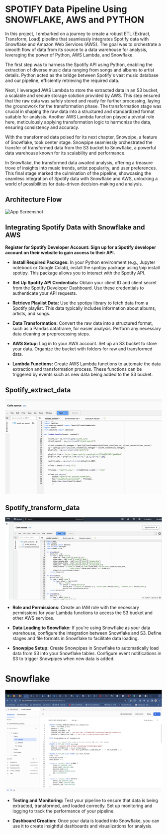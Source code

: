 
# SPOTIFY Data Pipeline Using SNOWFLAKE, AWS and PYTHON

In this project, I embarked on a journey to create a robust ETL (Extract, Transform, Load) pipeline that seamlessly integrates Spotify data with Snowflake and Amazon Web Services (AWS). The goal was to orchestrate a smooth flow of data from its source to a data warehouse for analysis, leveraging the power of Python, AWS Lambda, and Snowflake.

The first step was to harness the Spotify API using Python, enabling the extraction of diverse music data ranging from songs and albums to artist details. Python acted as the bridge between Spotify's vast music database and our pipeline, efficiently retrieving the required data.

Next, I leveraged AWS Lambda to store the extracted data in an S3 bucket, a scalable and secure storage solution provided by AWS. This step ensured that the raw data was safely stored and ready for further processing, laying the groundwork for the transformation phase.
The transformation stage was crucial in shaping the raw data into a structured and standardized format suitable for analysis. Another AWS Lambda function played a pivotal role here, meticulously applying transformation logic to harmonize the data, ensuring consistency and accuracy.

With the transformed data poised for its next chapter, Snowpipe, a feature of Snowflake, took center stage. Snowpipe seamlessly orchestrated the transfer of transformed data from the S3 bucket to Snowflake, a powerful data warehouse known for its scalability and performance.

In Snowflake, the transformed data awaited analysis, offering a treasure trove of insights into music trends, artist popularity, and user preferences. This final stage marked the culmination of the pipeline, showcasing the seamless integration of Spotify data with Snowflake and AWS, unlocking a world of possibilities for data-driven decision-making and analysis.



## Architecture Flow

![App Screenshot](https://github.com/VennapusaManoj1998/Data-Engineering/blob/main/Architecture.jpeg)


## Integrating Spotify Data with Snowflake and AWS

**Register for Spotify Developer Account: Sign up for a Spotify developer account on their website to gain access to their API.**

- **Install Required Packages:** In your Python environment (e.g., Jupyter notebook or Google Colab), install the spotipy package using !pip install spotipy. This package allows you to interact with the Spotify API.

- **Set Up Spotify API Credentials:** Obtain your client ID and client secret from the Spotify Developer Dashboard. Use these credentials to authenticate your API requests.

- **Retrieve Playlist Data:** Use the spotipy library to fetch data from a Spotify playlist. This data typically includes information about albums, artists, and songs.

- **Data Transformation:** Convert the raw data into a structured format, such as a Pandas dataframe, for easier analysis. Perform any necessary data cleaning or preprocessing steps.

- **AWS Setup:** Log in to your AWS account. Set up an S3 bucket to store your data. Organize the bucket with folders for raw and transformed data.

- **Lambda Functions:** Create AWS Lambda functions to automate the data extraction and transformation process. These functions can be triggered by events such as new data being added to the S3 bucket.

## Spotify_extract_data

![App Screenshot](https://github.com/VennapusaManoj1998/Building-a-Scalable-Spotify-Data-Pipeline-with-Snowflake-AWS-and-Python/blob/main/AWS_functions/AWS%20Lambda%20Extract%20Function.png)


## Spotify_transform_data

![App Screenshot](https://github.com/VennapusaManoj1998/Building-a-Scalable-Spotify-Data-Pipeline-with-Snowflake-AWS-and-Python/blob/main/AWS_functions/AWS%20Lambda%20Transform%20Function.png)

- **Role and Permissions:** Create an IAM role with the necessary permissions for your Lambda functions to access the S3 bucket and other AWS services.

- **Data Loading to Snowflake:** If you're using Snowflake as your data warehouse, configure the integration between Snowflake and S3. Define stages and file formats in Snowflake to facilitate data loading.

- **Snowpipe Setup:** Create Snowpipes in Snowflake to automatically load data from S3 into your Snowflake tables. Configure event notifications in S3 to trigger Snowpipes when new data is added.

# Snowflake

![App Screenshot](https://github.com/VennapusaManoj1998/Building-a-Scalable-Spotify-Data-Pipeline-with-Snowflake-AWS-and-Python/blob/main/Snowflake_pipeline/Snowflake%20.png)

- **Testing and Monitoring:** Test your pipeline to ensure that data is being extracted, transformed, and loaded correctly. Set up monitoring and logging to track the performance of your pipeline.

- **Dashboard Creation:** Once your data is loaded into Snowflake, you can use it to create insightful dashboards and visualizations for analysis.